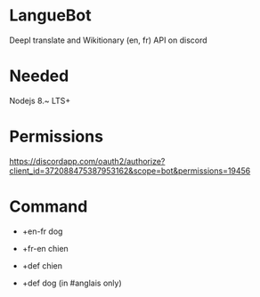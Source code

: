 # LangueBot
Deepl translate and Wikitionary (en, fr) API on discord


# Needed
Nodejs 8.~ LTS+


# Permissions
https://discordapp.com/oauth2/authorize?client_id=372088475387953162&scope=bot&permissions=19456

# Command
* +en-fr dog
* +fr-en chien

* +def chien 
* +def dog (in #anglais only)